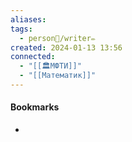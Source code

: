 ```yaml
---
aliases: 
tags:
  - person👤/writer✏️
created: 2024-01-13 13:56
connected:
  - "[[🏛МФТИ]]"
  - "[[Математик]]"
---
```





#### Bookmarks
- 
